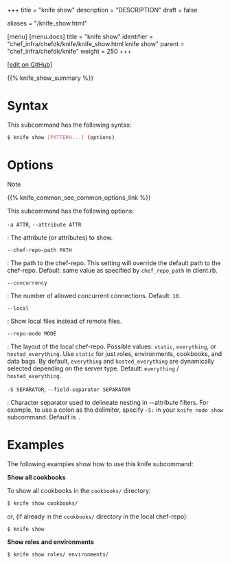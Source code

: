 +++
title = "knife show"
description = "DESCRIPTION"
draft = false

aliases = "/knife_show.html"

[menu]
  [menu.docs]
    title = "knife show"
    identifier = "chef_infra/chefdk/knife/knife_show.html knife show"
    parent = "chef_infra/chefdk/knife"
    weight = 250
+++    

[\[edit on
GitHub\]](https://github.com/chef/chef-web-docs/blob/master/chef_master/source/knife_show.rst)

{{% knife_show_summary %}}

Syntax
======

This subcommand has the following syntax:

``` bash
$ knife show [PATTERN...] (options)
```

Options
=======

<div class="note" markdown="1">

<div class="admonition-title" markdown="1">

Note

</div>

{{% knife_common_see_common_options_link %}}

</div>

This subcommand has the following options:

`-a ATTR`, `--attribute ATTR`

:   The attribute (or attributes) to show.

`--chef-repo-path PATH`

:   The path to the chef-repo. This setting will override the default
    path to the chef-repo. Default: same value as specified by
    `chef_repo_path` in client.rb.

`--concurrency`

:   The number of allowed concurrent connections. Default: `10`.

`--local`

:   Show local files instead of remote files.

`--repo-mode MODE`

:   The layout of the local chef-repo. Possible values: `static`,
    `everything`, or `hosted_everything`. Use `static` for just roles,
    environments, cookbooks, and data bags. By default, `everything` and
    `hosted_everything` are dynamically selected depending on the server
    type. Default: `everything` / `hosted_everything`.

`-S SEPARATOR`, `--field-separator SEPARATOR`

:   Character separator used to delineate nesting in --attribute
    filters. For example, to use a colon as the delimiter, specify `-S:`
    in your `knife node show` subcommand. Default is `.`

Examples
========

The following examples show how to use this knife subcommand:

**Show all cookbooks**

To show all cookbooks in the `cookbooks/` directory:

``` bash
$ knife show cookbooks/
```

or, (if already in the `cookbooks/` directory in the local chef-repo):

``` bash
$ knife show
```

**Show roles and environments**

``` bash
$ knife show roles/ environments/
```
